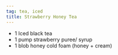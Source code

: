 ```yaml
---
tag: tea, iced
title: Strawberry Honey Tea
---
```


- 1 Iced black tea
- 1 pump strawberry puree/ syrup
- 1 blob honey cold foam (honey + cream)